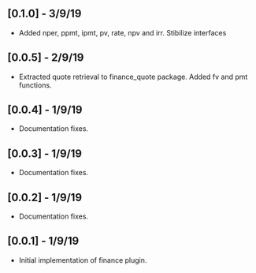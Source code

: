 ## [0.1.0] - 3/9/19

*  Added nper, ppmt, ipmt, pv, rate, npv and irr. Stibilize interfaces

## [0.0.5] - 2/9/19

*  Extracted quote retrieval to finance_quote package. Added fv and pmt functions.

## [0.0.4] - 1/9/19

*  Documentation fixes.

## [0.0.3] - 1/9/19

*  Documentation fixes.

## [0.0.2] - 1/9/19

*  Documentation fixes.

## [0.0.1] - 1/9/19

*  Initial implementation of finance plugin.


